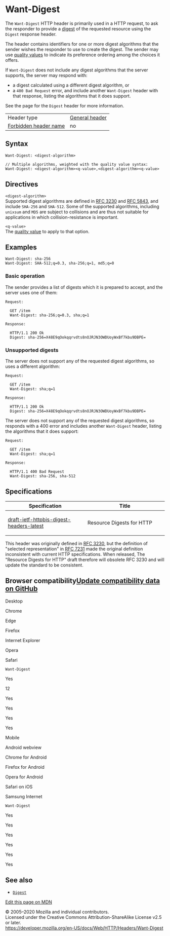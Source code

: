Want-Digest
===========

The `Want-Digest` HTTP header is primarily used in a HTTP request, to ask the responder to provide a [digest](https://developer.mozilla.org/en-US/docs/Glossary/digest) of the requested resource using the `Digest` response header.

The header contains identifiers for one or more digest algorithms that the sender wishes the responder to use to create the digest. The sender may use [quality values](https://developer.mozilla.org/en-US/docs/Glossary/Quality_values) to indicate its preference ordering among the choices it offers.

If `Want-Digest` does not include any digest algorithms that the server supports, the server may respond with:

-   a digest calculated using a different digest algorithm, or
-   a `400 Bad Request` error, and include another `Want-Digest` header with that response, listing the algorithms that it does support.

See the page for the `Digest` header for more information.

<table><tbody><tr class="odd"><td>Header type</td><td><a href="https://developer.mozilla.org/en-US/docs/Glossary/General_header">General header</a></td></tr><tr class="even"><td><a href="https://developer.mozilla.org/en-US/docs/Glossary/Forbidden_header_name">Forbidden header name</a></td><td>no</td></tr></tbody></table>

Syntax
------

    Want-Digest: <digest-algorithm>

    // Multiple algorithms, weighted with the quality value syntax:
    Want-Digest: <digest-algorithm><q-value>,<digest-algorithm><q-value>

Directives
----------

`<digest-algorithm>`  
Supported digest algorithms are defined in [RFC 3230](https://tools.ietf.org/html/rfc3230) and [RFC 5843](https://tools.ietf.org/html/rfc5843), and include `SHA-256` and `SHA-512`. Some of the supported algorithms, including `unixsum` and `MD5` are subject to collisions and are thus not suitable for applications in which collision-resistance is important.

`<q-value>`  
The [quality value](https://developer.mozilla.org/en-US/docs/Glossary/Quality_values) to apply to that option.

Examples
--------

    Want-Digest: sha-256
    Want-Digest: SHA-512;q=0.3, sha-256;q=1, md5;q=0

### Basic operation

The sender provides a list of digests which it is prepared to accept, and the server uses one of them:

    Request:

      GET /item
      Want-Digest: sha-256;q=0.3, sha;q=1

    Response:

      HTTP/1.1 200 Ok
      Digest: sha-256=X48E9qOokqqrvdts8nOJRJN3OWDUoyWxBf7kbu9DBPE=

### Unsupported digests

The server does not support any of the requested digest algorithms, so uses a different algorithm:

    Request:

      GET /item
      Want-Digest: sha;q=1

    Response:

      HTTP/1.1 200 Ok
      Digest: sha-256=X48E9qOokqqrvdts8nOJRJN3OWDUoyWxBf7kbu9DBPE=

The server does not support any of the requested digest algorithms, so responds with a 400 error and includes another `Want-Digest` header, listing the algorithms that it does support:

    Request:

      GET /item
      Want-Digest: sha;q=1

    Response:

      HTTP/1.1 400 Bad Request
      Want-Digest: sha-256, sha-512

Specifications
--------------

<table><colgroup><col style="width: 50%" /><col style="width: 50%" /></colgroup><thead><tr class="header"><th>Specification</th><th>Title</th></tr></thead><tbody><tr class="odd"><td><p><a href="https://datatracker.ietf.org/doc/draft-ietf-httpbis-digest-headers" class="smpl">draft-ietf-httpbis-digest-headers-latest</a></p></td><td>Resource Digests for HTTP</td></tr></tbody></table>

This header was originally defined in [RFC 3230](https://tools.ietf.org/html/rfc3230), but the definition of "selected representation" in [RFC 7231](https://www.rfc-editor.org/info/rfc7231) made the original definition inconsistent with current HTTP specifications. When released, The "Resource Digests for HTTP" draft therefore will obsolete RFC 3230 and will update the standard to be consistent.

Browser compatibility<a href="https://github.com/mdn/browser-compat-data" class="bc-github-link">Update compatibility data on GitHub</a>
----------------------------------------------------------------------------------------------------------------------------------------

Desktop

<span class="bc-head-txt-label bc-head-icon-chrome">Chrome</span>

<span class="bc-head-txt-label bc-head-icon-edge">Edge</span>

<span class="bc-head-txt-label bc-head-icon-firefox">Firefox</span>

<span class="bc-head-txt-label bc-head-icon-ie">Internet Explorer</span>

<span class="bc-head-txt-label bc-head-icon-opera">Opera</span>

<span class="bc-head-txt-label bc-head-icon-safari">Safari</span>

`Want-Digest`

Yes

12

Yes

Yes

Yes

Yes

Mobile

<span class="bc-head-txt-label bc-head-icon-webview_android">Android webview</span>

<span class="bc-head-txt-label bc-head-icon-chrome_android">Chrome for Android</span>

<span class="bc-head-txt-label bc-head-icon-firefox_android">Firefox for Android</span>

<span class="bc-head-txt-label bc-head-icon-opera_android">Opera for Android</span>

<span class="bc-head-txt-label bc-head-icon-safari_ios">Safari on iOS</span>

<span class="bc-head-txt-label bc-head-icon-samsunginternet_android">Samsung Internet</span>

`Want-Digest`

Yes

Yes

Yes

Yes

Yes

Yes

See also
--------

-   [`Digest`](digest)

<a href="https://developer.mozilla.org/en-US/docs/Web/HTTP/Headers/Want-Digest$edit" class="_attribution-link">Edit this page on MDN</a>

© 2005–2020 Mozilla and individual contributors.  
Licensed under the Creative Commons Attribution-ShareAlike License v2.5 or later.  
<a href="https://developer.mozilla.org/en-US/docs/Web/HTTP/Headers/Want-Digest" class="_attribution-link">https://developer.mozilla.org/en-US/docs/Web/HTTP/Headers/Want-Digest</a>
